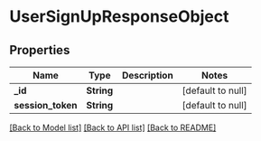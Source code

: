 # UserSignUpResponseObject

## Properties
Name | Type | Description | Notes
------------ | ------------- | ------------- | -------------
**_id** | **String** |  | [default to null]
**session_token** | **String** |  | [default to null]

[[Back to Model list]](../README.md#documentation-for-models) [[Back to API list]](../README.md#documentation-for-api-endpoints) [[Back to README]](../README.md)


